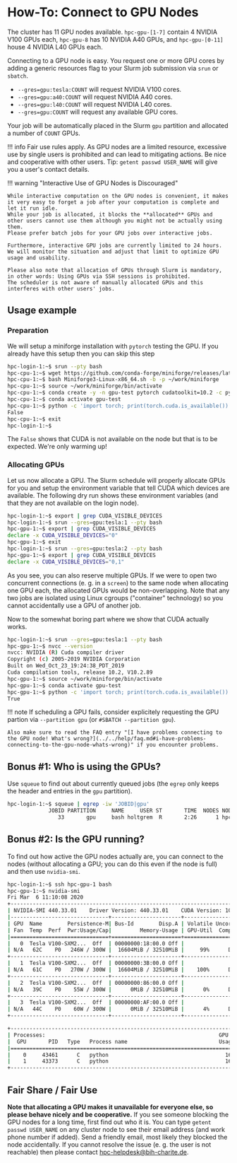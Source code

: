 # How-To: Connect to GPU Nodes

The cluster has 11 GPU nodes available. `hpc-gpu-[1-7]` contain 4 NVIDIA V100 GPUs each, `hpc-gpu-8` has 10 NVIDIA A40 GPUs, and `hpc-gpu-[0-11]` house 4 NVIDIA L40 GPUs each.

Connecting to a GPU node is easy.
You request one or more GPU cores by adding a generic resources flag to your Slurm job submission via `srun` or `sbatch`.

- `--gres=gpu:tesla:COUNT` will request NVIDIA V100 cores.
- `--gres=gpu:a40:COUNT` will request NVIDIA A40 cores.
- `--gres=gpu:l40:COUNT` will request NVIDIA L40 cores.
- `--gres=gpu:COUNT` will request any available GPU cores.

Your job will be automatically placed in the Slurm `gpu` partition and allocated a number of `COUNT` GPUs.

!!! info
    Fair use rules apply.
    As GPU nodes are a limited resource, excessive use by single users is prohibited and can lead to mitigating actions.
    Be nice and cooperative with other users.
    Tip: `getent passwd USER_NAME` will give you a user's contact details.

!!! warning "Interactive Use of GPU Nodes is Discouraged"

    While interactive computation on the GPU nodes is convenient, it makes it very easy to forget a job after your computation is complete and let it run idle.
    While your job is allocated, it blocks the **allocated** GPUs and other users cannot use them although you might not be actually using them.
    Please prefer batch jobs for your GPU jobs over interactive jobs.

    Furthermore, interactive GPU jobs are currently limited to 24 hours.
    We will monitor the situation and adjust that limit to optimize GPU usage and usability.

    Please also note that allocation of GPUs through Slurm is mandatory, in other words: Using GPUs via SSH sessions is prohibited.
    The scheduler is not aware of manually allocated GPUs and this interferes with other users' jobs.

## Usage example
### Preparation
We will setup a miniforge installation with `pytorch` testing the GPU.
If you already have this setup then you can skip this step

```bash
hpc-login-1:~$ srun --pty bash
hpc-cpu-1:~$ wget https://github.com/conda-forge/miniforge/releases/latest/download/Miniforge3-Linux-x86_64.sh
hpc-cpu-1:~$ bash Miniforge3-Linux-x86_64.sh -b -p ~/work/miniforge
hpc-cpu-1:~$ source ~/work/miniforge/bin/activate
hpc-cpu-1:~$ conda create -y -n gpu-test pytorch cudatoolkit=10.2 -c pytorch
hpc-cpu-1:~$ conda activate gpu-test
hpc-cpu-1:~$ python -c 'import torch; print(torch.cuda.is_available())'
False
hpc-cpu-1:~$ exit
hpc-login-1:~$
```

The `False` shows that CUDA is not available on the node but that is to be expected.
We're only warming up!

### Allocating GPUs

Let us now allocate a GPU.
The Slurm schedule will properly allocate GPUs for you and setup the environment variable that tell CUDA which devices are available.
The following dry run shows these environment variables (and that they are not available on the login node).

```bash
hpc-login-1:~$ export | grep CUDA_VISIBLE_DEVICES
hpc-login-1:~$ srun --gres=gpu:tesla:1 --pty bash
hpc-gpu-1:~$ export | grep CUDA_VISIBLE_DEVICES
declare -x CUDA_VISIBLE_DEVICES="0"
hpc-gpu-1:~$ exit
hpc-login-1:~$ srun --gres=gpu:tesla:2 --pty bash
hpc-gpu-1:~$ export | grep CUDA_VISIBLE_DEVICES
declare -x CUDA_VISIBLE_DEVICES="0,1"
```

As you see, you can also reserve multiple GPUs.
If we were to open two concurrent connections (e. g. in a `screen`) to the same node when allocating one GPU each, the allocated GPUs would be non-overlapping.
Note that any two jobs are isolated using Linux cgroups ("container" technology) so you cannot accidentally use a GPU of another job.

Now to the somewhat boring part where we show that CUDA actually works.

```bash
hpc-login-1:~$ srun --gres=gpu:tesla:1 --pty bash
hpc-gpu-1:~$ nvcc --version
nvcc: NVIDIA (R) Cuda compiler driver
Copyright (c) 2005-2019 NVIDIA Corporation
Built on Wed_Oct_23_19:24:38_PDT_2019
Cuda compilation tools, release 10.2, V10.2.89
hpc-gpu-1:~$ source ~/work/miniforge/bin/activate
hpc-gpu-1:~$ conda activate gpu-test
hpc-gpu-1:~$ python -c 'import torch; print(torch.cuda.is_available())'
True
```

!!! note
    If scheduling a GPU fails, consider explicitely requesting the GPU partion via
    `--partition gpu` (or `#SBATCH --partition gpu`).

    Also make sure to read the FAQ entry "[I have problems connecting to the GPU node! What's wrong?](../../help/faq.md#i-have-problems-connecting-to-the-gpu-node-whats-wrong)" if you encounter problems.

## Bonus #1: Who is using the GPUs?

Use `squeue` to find out about currently queued jobs (the `egrep` only keeps the header and entries in the `gpu` partition).

```bash
hpc-login-1:~$ squeue | egrep -iw 'JOBID|gpu'
             JOBID PARTITION     NAME     USER ST       TIME  NODES NODELIST(REASON)
                33       gpu     bash holtgrem  R       2:26      1 hpc-gpu-1
```

## Bonus #2: Is the GPU running?

To find out how active the GPU nodes actually are, you can connect to the nodes (without allocating a GPU; you can do this even if the node is full) and then use `nvidia-smi`.

```bash
hpc-login-1:~$ ssh hpc-gpu-1 bash
hpc-gpu-1:~$ nvidia-smi
Fri Mar  6 11:10:08 2020
+-----------------------------------------------------------------------------+
| NVIDIA-SMI 440.33.01    Driver Version: 440.33.01    CUDA Version: 10.2     |
|-------------------------------+----------------------+----------------------+
| GPU  Name        Persistence-M| Bus-Id        Disp.A | Volatile Uncorr. ECC |
| Fan  Temp  Perf  Pwr:Usage/Cap|         Memory-Usage | GPU-Util  Compute M. |
|===============================+======================+======================|
|   0  Tesla V100-SXM2...  Off  | 00000000:18:00.0 Off |                    0 |
| N/A   62C    P0   246W / 300W |  16604MiB / 32510MiB |     99%      Default |
+-------------------------------+----------------------+----------------------+
|   1  Tesla V100-SXM2...  Off  | 00000000:3B:00.0 Off |                    0 |
| N/A   61C    P0   270W / 300W |  16604MiB / 32510MiB |    100%      Default |
+-------------------------------+----------------------+----------------------+
|   2  Tesla V100-SXM2...  Off  | 00000000:86:00.0 Off |                    0 |
| N/A   39C    P0    55W / 300W |      0MiB / 32510MiB |      0%      Default |
+-------------------------------+----------------------+----------------------+
|   3  Tesla V100-SXM2...  Off  | 00000000:AF:00.0 Off |                    0 |
| N/A   44C    P0    60W / 300W |      0MiB / 32510MiB |      4%      Default |
+-------------------------------+----------------------+----------------------+

+-----------------------------------------------------------------------------+
| Processes:                                                       GPU Memory |
|  GPU       PID   Type   Process name                             Usage      |
|=============================================================================|
|    0     43461      C   python                                     16593MiB |
|    1     43373      C   python                                     16593MiB |
+-----------------------------------------------------------------------------+
```

## Fair Share / Fair Use

**Note that allocating a GPU makes it unavailable for everyone else, so please behave nicely and be cooperative.**
If you see someone blocking the GPU nodes for a long time, first find out who it is.
You can type `getent passwd USER_NAME` on any cluster node to see their email address (and work phone number if added).
Send a friendly email, most likely they blocked the node accidentally.
If you cannot resolve the issue (e. g. the user is not reachable) then please contact hpc-helpdesk@bih-charite.de.
